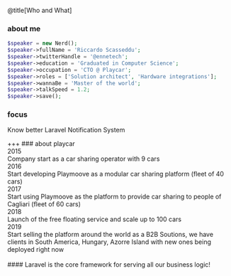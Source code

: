 @title[Who and What]
### about me
```php
$speaker = new Nerd();
$speaker->fullName = 'Riccardo Scasseddu';
$speaker->twitterHandle = '@ennetech';
$speaker->education = 'Graduated in Computer Science';
$speaker->occupation = 'CTO @ Playcar';
$speaker->roles = ['Solution architect', 'Hardware integrations'];
$speaker->wannaBe = 'Master of the world';
$speaker->talkSpeed = 1.2;
$speaker->save();
```

### focus
<p class="fragment text-left text-07">Know better Laravel Notification System</p>
+++
### about playcar
<div class="text-05">
<span class="text-07">2015</span><br>Company start as a car sharing operator with 9 cars<br>
2016<br>Start developing Playmoove as a modular car sharing platform (fleet of 40 cars)<br>
2017<br>Start using Playmoove as the platform to provide car sharing to people of Cagliari (fleet of 60 cars)<br>
2018<br>Launch of the free floating service and scale up to 100 cars<br>
2019<br>Start selling the platform around the world as a B2B Soutions, we have clients in South America, Hungary, Azorre Island with new ones being deployed right now<br>
</div>
<br>
#### Laravel is the core framework for serving all our business logic!